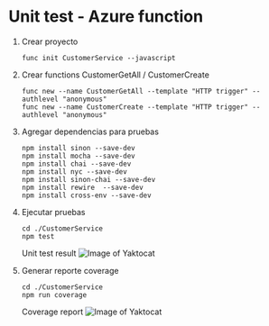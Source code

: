 # Unit test - Azure function

1. Crear proyecto 
    ```script
    func init CustomerService --javascript
    ```

1. Crear functions CustomerGetAll / CustomerCreate
    ```script
    func new --name CustomerGetAll --template "HTTP trigger" --authlevel "anonymous"
    func new --name CustomerCreate --template "HTTP trigger" --authlevel "anonymous"
    ```

1. Agregar dependencias para pruebas
    ```script
    npm install sinon --save-dev 
    npm install mocha --save-dev
    npm install chai --save-dev
    npm install nyc --save-dev 
    npm install sinon-chai --save-dev
    npm install rewire  --save-dev 
    npm install cross-env --save-dev 
    ```

1. Ejecutar pruebas
    ```script
    cd ./CustomerService
    npm test
    ```
    Unit test result
    ![Image of Yaktocat]((./CustomerService/media/test.png))

1. Generar reporte coverage
    ```script
    cd ./CustomerService
    npm run coverage
    ```
    Coverage report
    ![Image of Yaktocat]((./CustomerService/media/coverage.png))